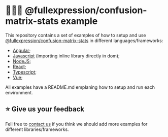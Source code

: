 # 👩🏻‍🏫 @fullexpression/confusion-matrix-stats example

This repository contains a set of examples of how to setup and use [@fullexpression/confusion-matrix-stats](https://github.com/FullExpression/confusion-matrix-stats) in different languages/frameworks:

- [Angular](./angular);
- [Javascript](./javascript) (importing inline library directly in dom);
- [NodeJS](./node-js);
- [React](./react);
- [Typescript](./typescript);
- [Vue](./vue);

All examples have a README.md emplaning how to setup and run each environment.

## ⭐ Give us your feedback

Fell free to [contact us](https://github.com/FullExpression/confusion-matrix-stats-examples/issues) if you think we should add more examples for different libraries/frameworks.